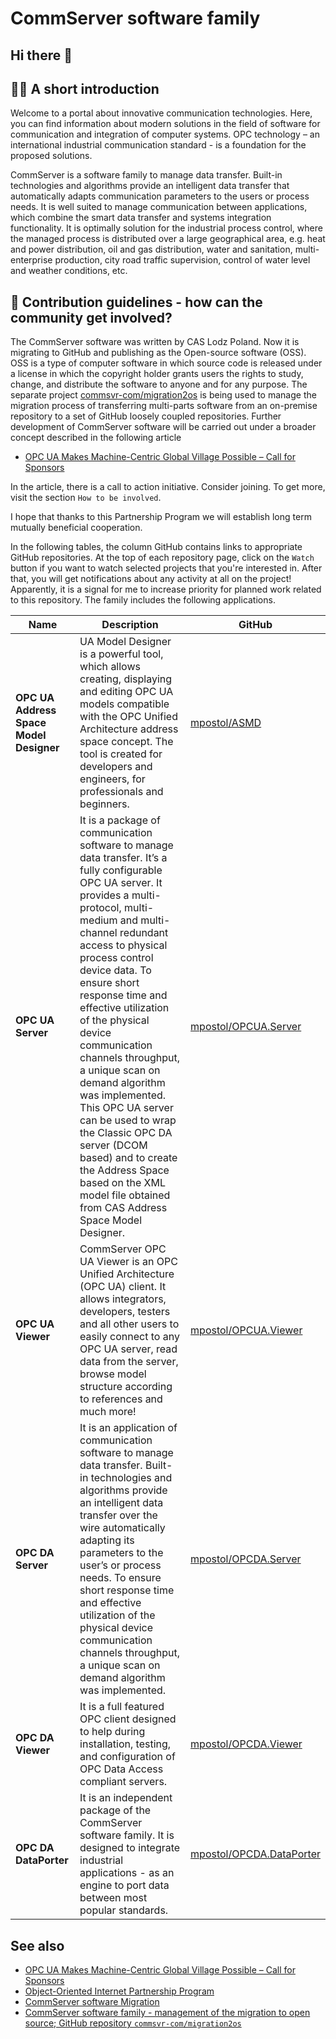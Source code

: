 
# CommServer software family

## Hi there 👋

## 🙋‍♀️ A short introduction

Welcome to a portal about innovative communication technologies. Here, you can find information about modern solutions in the field of software for communication and integration of computer systems. OPC technology – an international industrial communication standard - is a foundation for the proposed solutions.

CommServer is a software family to manage data transfer. Built-in technologies and algorithms provide an intelligent data transfer that automatically adapts communication parameters to the users or process needs. It is well suited to manage communication between applications, which combine the smart data transfer and systems integration functionality. It is optimally solution for the industrial process control, where the managed process is distributed over a large geographical area, e.g. heat and power distribution, oil and gas distribution, water and sanitation, multi-enterprise production, city road traffic supervision, control of water level and weather conditions, etc.

## 🌈 Contribution guidelines - how can the community get involved?

The CommServer software was written by CAS Lodz Poland. Now it is migrating to GitHub and publishing as the Open-source software (OSS). OSS is a type of computer software in which source code is released under a license in which the copyright holder grants users the rights to study, change, and distribute the software to anyone and for any purpose. The separate project [commsvr-com/migration2os][migration2os] is being used to manage the migration process of transferring multi-parts software from an on-premise repository to a set of GitHub loosely coupled repositories. Further development of CommServer software will be carried out under a broader concept described in the following article

- [OPC UA Makes Machine-Centric Global Village Possible – Call for Sponsors][wordpress.sponsors]

In the article, there is a call to action initiative. Consider joining. To get more, visit the section `How to be involved`.

I hope that thanks to this Partnership Program we will establish long term mutually beneficial cooperation.

In the following tables, the column GitHub contains links to appropriate GitHub repositories. At the top of each repository page, click on the `Watch` button if you want to watch selected projects that you're interested in. After that, you will get notifications about any activity at all on the project! Apparently, it is a signal for me to increase priority for planned work related to this repository.
The family includes the following applications.

| Name | Description  | GitHub |
| - | - | - |
| **OPC UA Address Space Model Designer** | UA Model Designer is a powerful tool, which allows creating, displaying and editing OPC UA models compatible with the OPC Unified Architecture address space concept. The tool is created for developers and engineers, for professionals and beginners. | [mpostol/ASMD][ASMD] |
| **OPC UA Server** | It is a package of communication software to manage data transfer. It’s a fully configurable OPC UA server. It provides a multi-protocol, multi-medium and multi-channel redundant access to physical process control device data. To ensure short response time and effective utilization of the physical device communication channels throughput, a unique scan on demand algorithm was implemented. This OPC UA server can be used to wrap the Classic OPC DA server (DCOM based) and to create the Address Space based on the XML model file obtained from CAS Address Space Model Designer. | [mpostol/OPCUA.Server][OPCUA.Server] |
| **OPC UA Viewer** | CommServer OPC UA Viewer is an OPC Unified Architecture (OPC UA) client. It allows integrators, developers, testers and all other users to easily connect to any OPC UA server, read data from the server, browse model structure according to references and much more! | [mpostol/OPCUA.Viewer][OPCUA.Viewer] |
| **OPC DA Server** | It is an application of communication software to manage data transfer. Built-in technologies and algorithms provide an intelligent data transfer over the wire automatically adapting its parameters to the user’s or process needs. To ensure short response time and effective utilization of the physical device communication channels throughput, a unique scan on demand algorithm was implemented. | [mpostol/OPCDA.Server][OPCDA.Server] |
| **OPC DA Viewer** | It is a full featured OPC client designed to help during installation, testing, and configuration of OPC Data Access compliant servers. | [mpostol/OPCDA.Viewer][OPCDA.Viewer] |
| **OPC DA DataPorter** | It is an independent package of the CommServer software family. It is designed to integrate industrial applications - as an engine to port data between most popular standards. | [mpostol/OPCDA.DataPorter][OPCDA.DataPorter] |

## See also

- [OPC UA Makes Machine-Centric Global Village Possible – Call for Sponsors][wordpress.sponsors]
- [Object-Oriented Internet Partnership Program][AboutPartnershipProgram]
- [CommServer software Migration][Download]
- [CommServer software family - management of the migration to open source; GitHub repository `commsvr-com/migration2os`][migration2os]

[Download]:https://github.com/orgs/commsvr-com/projects
[OPCUA.Viewer]:https://github.com/mpostol/OPCUA.Viewer
[OPCUA.Server]:https://github.com/mpostol/OPCUA.Server
[OPCDA.DataPorter]:https://github.com/commsvr-com/OPCDA.DataPorter
[OPCDA.Server]:https://github.com/commsvr-com/OPCDA.Server
[ASMD]:https://github.com/mpostol/ASMD
[OPCDA.Viewer]:https://github.com/commsvr-com/OPCDA.Viewer
[migration2os]:https://github.com/commsvr-com/migration2os
[wordpress.sponsors]:https://mpostol.wordpress.com/2020/01/03/opc-ua-makes-machine-centric-global-village-possible-call-for-sponsors/
[AboutPartnershipProgram]:https://github.commsvr.com/AboutPartnershipProgram.md.html

<!--
**Here are some ideas to get you started:**
🌈 Contribution guidelines - how can the community get involved?
👩‍💻 Useful resources - where can the community find your docs? Is there anything else the community should know?
🍿 Fun facts - what does your team eat for breakfast?
🧙 Remember, you can do mighty things with the power of [Markdown](https://docs.github.com/github/writing-on-github/getting-started-with-writing-and-formatting-on-github/basic-writing-and-formatting-syntax)
-->

